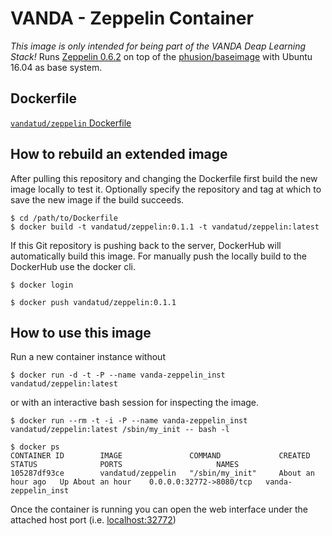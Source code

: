 # VANDA - Zeppelin Container

_This image is only intended for being part of the VANDA Deap Learning Stack!_ 
Runs [Zeppelin 0.6.2](https://zeppelin.apache.org/docs/0.6.2/) on top of the [phusion/baseimage](https://hub.docker.com/r/phusion/baseimage/) with Ubuntu 16.04 as base system.

## Dockerfile

[`vandatud/zeppelin` Dockerfile](https://github.com/vandatud/docker-zeppelin/blob/master/Dockerfile)

## How to rebuild an extended image

After pulling this repository and changing the Dockerfile first build the new image locally to test it.
Optionally specify the repository and tag at which to save the new image if the build succeeds.
```
$ cd /path/to/Dockerfile
$ docker build -t vandatud/zeppelin:0.1.1 -t vandatud/zeppelin:latest
```

If this Git repository is pushing back to the server, DockerHub will automatically build this image.
For manually push the locally build to the DockerHub use the docker cli.

```
$ docker login
```

```
$ docker push vandatud/zeppelin:0.1.1
```

## How to use this image

Run a new container instance without

```
$ docker run -d -t -P --name vanda-zeppelin_inst vandatud/zeppelin:latest
```

or with an interactive bash session for inspecting the image.

```
$ docker run --rm -t -i -P --name vanda-zeppelin_inst vandatud/zeppelin:latest /sbin/my_init -- bash -l
```

```
$ docker ps
CONTAINER ID        IMAGE               COMMAND             CREATED             STATUS              PORTS                     NAMES
105287df93ce        vandatud/zeppelin   "/sbin/my_init"     About an hour ago   Up About an hour    0.0.0.0:32772->8080/tcp   vanda-zeppelin_inst
```

Once the container is running you can open the web interface under the attached host port (i.e. [localhost:32772](http://localhost:32772))
